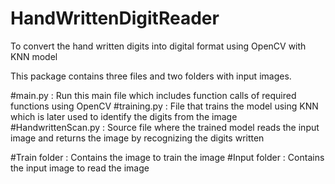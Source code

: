 # HandWrittenDigitReader
To convert the hand written digits into digital format using OpenCV with KNN model

This package contains three files and two folders with input images.

#main.py :
  Run this main file which includes function calls of required functions using OpenCV
#training.py :
  File that trains the model using KNN which is later used to identify the digits from the image
#HandwrittenScan.py :
  Source file where the trained model reads the input image and returns the image by recognizing the digits written

#Train folder :
  Contains the image to train the image
#Input folder :
  Contains the input image to read the image
